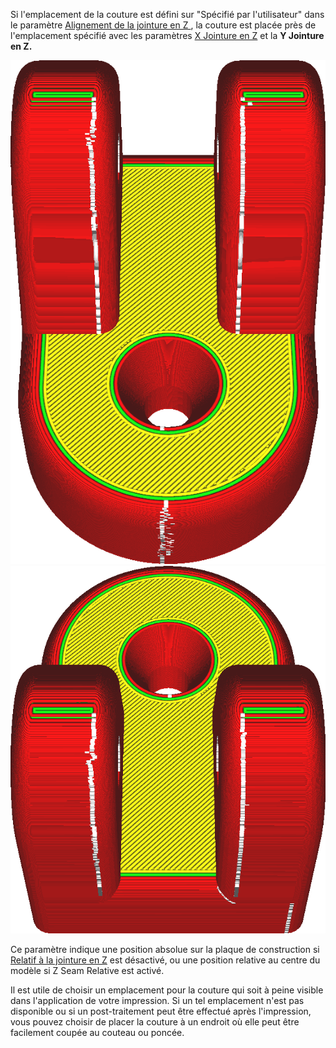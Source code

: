 Si l'emplacement de la couture est défini sur "Spécifié par l'utilisateur" dans le paramètre [Alignement de la jointure en Z
](./z_seam_type.md), la couture est placée près de l'emplacement spécifié avec les paramètres [X Jointure en Z](./z_seam_x.md) et la **Y Jointure en Z.**

![La couture est située sur la face avant](../../../articles/images/z_seam_y_front.png)
![La couture est située sur la face arrière](../../../articles/images/z_seam_y_back.png)

Ce paramètre indique une position absolue sur la plaque de construction si [Relatif à la jointure en Z](./z_seam_relative.md) est désactivé, ou une position relative au centre du modèle si Z Seam Relative est activé.

Il est utile de choisir un emplacement pour la couture qui soit à peine visible dans l'application de votre impression. Si un tel emplacement n'est pas disponible ou si un post-traitement peut être effectué après l'impression, vous pouvez choisir de placer la couture à un endroit où elle peut être facilement coupée au couteau ou poncée.
